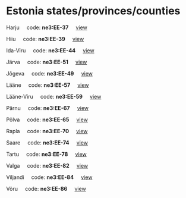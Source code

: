 # Estonia states/provinces/counties
Harju&nbsp;&nbsp;&nbsp;&nbsp;&nbsp;code: **ne3:EE-37**&nbsp;&nbsp;&nbsp;&nbsp;&nbsp;[view](../../export/geojson/medium/ne3/ee/37.geojson)&nbsp;&nbsp;&nbsp;&nbsp;&nbsp;


Hiiu&nbsp;&nbsp;&nbsp;&nbsp;&nbsp;code: **ne3:EE-39**&nbsp;&nbsp;&nbsp;&nbsp;&nbsp;[view](../../export/geojson/medium/ne3/ee/39.geojson)&nbsp;&nbsp;&nbsp;&nbsp;&nbsp;


Ida-Viru&nbsp;&nbsp;&nbsp;&nbsp;&nbsp;code: **ne3:EE-44**&nbsp;&nbsp;&nbsp;&nbsp;&nbsp;[view](../../export/geojson/medium/ne3/ee/44.geojson)&nbsp;&nbsp;&nbsp;&nbsp;&nbsp;


Järva&nbsp;&nbsp;&nbsp;&nbsp;&nbsp;code: **ne3:EE-51**&nbsp;&nbsp;&nbsp;&nbsp;&nbsp;[view](../../export/geojson/medium/ne3/ee/51.geojson)&nbsp;&nbsp;&nbsp;&nbsp;&nbsp;


Jõgeva&nbsp;&nbsp;&nbsp;&nbsp;&nbsp;code: **ne3:EE-49**&nbsp;&nbsp;&nbsp;&nbsp;&nbsp;[view](../../export/geojson/medium/ne3/ee/49.geojson)&nbsp;&nbsp;&nbsp;&nbsp;&nbsp;


Lääne&nbsp;&nbsp;&nbsp;&nbsp;&nbsp;code: **ne3:EE-57**&nbsp;&nbsp;&nbsp;&nbsp;&nbsp;[view](../../export/geojson/medium/ne3/ee/57.geojson)&nbsp;&nbsp;&nbsp;&nbsp;&nbsp;


Lääne-Viru&nbsp;&nbsp;&nbsp;&nbsp;&nbsp;code: **ne3:EE-59**&nbsp;&nbsp;&nbsp;&nbsp;&nbsp;[view](../../export/geojson/medium/ne3/ee/59.geojson)&nbsp;&nbsp;&nbsp;&nbsp;&nbsp;


Pärnu&nbsp;&nbsp;&nbsp;&nbsp;&nbsp;code: **ne3:EE-67**&nbsp;&nbsp;&nbsp;&nbsp;&nbsp;[view](../../export/geojson/medium/ne3/ee/67.geojson)&nbsp;&nbsp;&nbsp;&nbsp;&nbsp;


Põlva&nbsp;&nbsp;&nbsp;&nbsp;&nbsp;code: **ne3:EE-65**&nbsp;&nbsp;&nbsp;&nbsp;&nbsp;[view](../../export/geojson/medium/ne3/ee/65.geojson)&nbsp;&nbsp;&nbsp;&nbsp;&nbsp;


Rapla&nbsp;&nbsp;&nbsp;&nbsp;&nbsp;code: **ne3:EE-70**&nbsp;&nbsp;&nbsp;&nbsp;&nbsp;[view](../../export/geojson/medium/ne3/ee/70.geojson)&nbsp;&nbsp;&nbsp;&nbsp;&nbsp;


Saare&nbsp;&nbsp;&nbsp;&nbsp;&nbsp;code: **ne3:EE-74**&nbsp;&nbsp;&nbsp;&nbsp;&nbsp;[view](../../export/geojson/medium/ne3/ee/74.geojson)&nbsp;&nbsp;&nbsp;&nbsp;&nbsp;


Tartu&nbsp;&nbsp;&nbsp;&nbsp;&nbsp;code: **ne3:EE-78**&nbsp;&nbsp;&nbsp;&nbsp;&nbsp;[view](../../export/geojson/medium/ne3/ee/78.geojson)&nbsp;&nbsp;&nbsp;&nbsp;&nbsp;


Valga&nbsp;&nbsp;&nbsp;&nbsp;&nbsp;code: **ne3:EE-82**&nbsp;&nbsp;&nbsp;&nbsp;&nbsp;[view](../../export/geojson/medium/ne3/ee/82.geojson)&nbsp;&nbsp;&nbsp;&nbsp;&nbsp;


Viljandi&nbsp;&nbsp;&nbsp;&nbsp;&nbsp;code: **ne3:EE-84**&nbsp;&nbsp;&nbsp;&nbsp;&nbsp;[view](../../export/geojson/medium/ne3/ee/84.geojson)&nbsp;&nbsp;&nbsp;&nbsp;&nbsp;


Võru&nbsp;&nbsp;&nbsp;&nbsp;&nbsp;code: **ne3:EE-86**&nbsp;&nbsp;&nbsp;&nbsp;&nbsp;[view](../../export/geojson/medium/ne3/ee/86.geojson)&nbsp;&nbsp;&nbsp;&nbsp;&nbsp;

